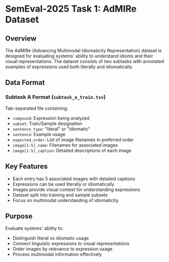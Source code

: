 # SemEval-2025 Task 1: AdMIRe Dataset

## Overview
The AdMIRe (Advancing Multimodal Idiomaticity Representation) dataset is designed for evaluating systems' ability to understand idioms and their visual representations. The dataset consists of two subtasks with annotated examples of expressions used both literally and idiomatically.

## Data Format

### Subtask A Format (`subtask_a_train.tsv`)
Tab-separated file containing:
- `compound`: Expression being analyzed 
- `subset`: Train/Sample designation
- `sentence_type`: "literal" or "idiomatic"
- `sentence`: Example usage
- `expected_order`: List of image filenames in preferred order
- `image[1-5]_name`: Filenames for associated images
- `image[1-5]_caption`: Detailed descriptions of each image

## Key Features
- Each entry has 5 associated images with detailed captions
- Expressions can be used literally or idiomatically
- Images provide visual context for understanding expressions
- Dataset split into training and sample subsets
- Focus on multimodal understanding of idiomaticity

## Purpose
Evaluate systems' ability to:
- Distinguish literal vs idiomatic usage
- Connect linguistic expressions to visual representations
- Order images by relevance to expression usage
- Process multimodal information effectively
